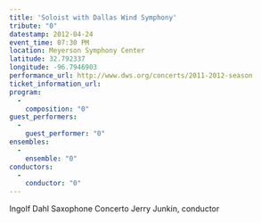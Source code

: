 ```yaml
---
title: 'Soloist with Dallas Wind Symphony'
tribute: "0"
datestamp: 2012-04-24
event_time: 07:30 PM
location: Meyerson Symphony Center
latitude: 32.792337
longitude: -96.7946903
performance_url: http://www.dws.org/concerts/2011-2012-season
ticket_information_url: 
program: 
  -
    composition: "0"
guest_performers: 
  -
    guest_performer: "0"
ensembles: 
  -
    ensemble: "0"
conductors: 
  -
    conductor: "0"
---
```

Ingolf Dahl  Saxophone Concerto
Jerry Junkin, conductor